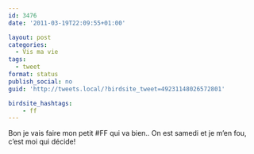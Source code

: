```yaml
---
id: 3476
date: '2011-03-19T22:09:55+01:00'

layout: post
categories:
  - Vis ma vie
tags:
  - tweet
format: status
publish_social: no
guid: 'http://tweets.local/?birdsite_tweet=49231148026572801'

birdsite_hashtags:
    - ff
---
```


Bon je vais faire mon petit #FF qui va bien.. On est samedi et je m’en fou, c’est moi qui décide!